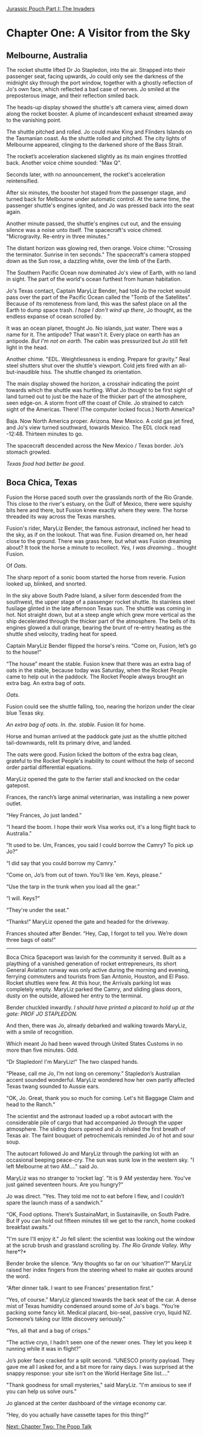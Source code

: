 [Jurassic Pouch Part I: The Invaders](README.md)

# Chapter One: A Visitor from the Sky

## Melbourne, Australia

The rocket shuttle lifted Dr Jo Stapledon, into the air. Strapped into their passenger seat, facing upwards, Jo could only see the darkness of the midnight sky through the port window, together with a ghostly reflection of Jo's own face, which reflected a bad case of nerves. Jo smiled at the preposterous image, and their reflection smiled back.

The heads-up display showed the shuttle's aft camera view, aimed down along the rocket booster. A plume of incandescent exhaust streamed away to the vanishing point.

The shuttle pitched and rolled. Jo could make King and Flinders Islands on the Tasmanian coast. As the shuttle rolled and pitched. The city lights of Melbourne appeared, clinging to the darkened shore of the Bass Strait. 

The rocket’s acceleration slackened slightly as its main engines throttled back. Another voice chime sounded: "Max Q". 

Seconds later, with no announcement, the rocket's acceleration reintensified.

After six minutes, the booster hot staged from the passenger stage, and turned back for Melbourne under automatic control. At the same time, the passenger shuttle's engines ignited, and Jo was pressed back into the seat again.

Another minute passed, the shuttle's engines cut out, and the ensuing silence was a noise unto itself. The spacecraft's voice chimed. "Microgravity. Re-entry in three minutes." 

The distant horizon was glowing red, then orange. Voice chime: "Crossing the terminator. Sunrise in ten seconds." The spacecraft's camera stopped down as the Sun rose, a dazzling white, over the limb of the Earth.

The Southern Pacific Ocean now dominated Jo's view of Earth, with no land in sight. The part of the world's ocean furthest from human habitation.

Jo's Texas contact, Captain MaryLiz Bender, had told Jo the rocket would pass over the part of the Pacific Ocean called the "Tomb of the Satellites". Because of its remoteness from land, this was the safest place on all the Earth to dump space trash. _I hope I don't wind up there_, Jo thought, as the endless expanse of ocean scrolled by.

It was an ocean planet, thought Jo. No islands, just water. There was a name for it. The antipode? That wasn't it. Every place on earth has an antipode. _But I'm not on earth._ The cabin was pressurized but Jo still felt light in the head.

Another chime. "EDL. Weightlessness is ending. Prepare for gravity." Real steel shutters shut over the shuttle's viewport. Cold jets fired with an all-but-inaudible hiss. The shuttle changed its orientation. 

The main display showed the horizon, a crosshair 
indicating the point towards which the shuttle was 
hurtling. What Jo thought to be first sight of land 
turned out to just be the haze of the thicker part 
of the atmosphere, seen edge-on. A storm front off 
the coast of Chile. Jo strained to catch sight of 
the Americas. There! (The computer locked focus.) 
North America?

Baja. Now North America proper. Arizona. New Mexico. 
A cold gas jet fired, and Jo's view turned southward, 
towards Mexico. The EDL clock read -12:48. 
Thirteen minutes to go.

The spacecraft descended across the New Mexico / 
Texas border. Jo’s stomach growled. 

_Texas food had better be good._

## Boca Chica, Texas

Fusion the Horse paced south over the grasslands north of the Rio Grande. This close to the river's estuary, on the Gulf of Mexico, there were squishy bits here and there, but Fusion knew exactly where they were. The horse threaded its way across the Texas marshes.

Fusion's rider, MaryLiz Bender, the famous astronaut, inclined her head to the sky, as if on the lookout. That was fine. Fusion dreamed on, her head close to the ground. There was grass here, but what was Fusion dreaming about? It took the horse a minute to recollect. _Yes, I was dreaming..._ thought Fusion.

Of _Oats._

The sharp report of a sonic boom started the horse from reverie. Fusion looked up, blinked, and snorted.

In the sky above South Padre Island, a silver form descended from the southwest, the upper stage of a passenger rocket shuttle. Its stainless steel fusilage glinted in the late afternoon Texas sun. The shuttle was coming in hot. Not straight down, but at a steep angle which grew more vertical as the ship decelerated through the thicker part of the atmosphere. The bells of its engines glowed a dull orange, bearing the brunt of re-entry heating as the shuttle shed velocity, trading heat for speed.

Captain MaryLiz Bender flipped the horse's reins. “Come on, Fusion, let’s go to the house!”

“The house” meant the stable. Fusion knew that there was an extra bag of oats in the stable, because today was Saturday, when the Rocket People came to help out in the paddock. The Rocket People always brought an extra bag. An extra bag of _oats_.

_Oats._

Fusion could see the shuttle falling, too, nearing the horizon under the clear blue Texas sky. 

_An extra bag of oats. In. the. stable._ Fusion lit for home.

Horse and human arrived at the paddock gate just as the shuttle pitched tail-downwards, relit its primary drive, and landed.

The oats were good. Fusion licked the bottom of the extra bag clean, grateful to the Rocket People's inability to count without the help of second order partial differential equations.

MaryLiz opened the gate to the farrier stall and knocked on the cedar gatepost. 
 
Frances, the ranch’s large animal veterinarian, was installing a new power outlet.

“Hey Frances, Jo just landed.”

“I heard the boom. I hope their work Visa works out, it's a long flight back to Australia."

“It used to be. Um, Frances, you said I could borrow the Camry? To pick up Jo?”

“I did say that you could borrow my Camry.”

“Come on, Jo’s from out of town. You’ll like ‘em. Keys, please.”

“Use the tarp in the trunk when you load all the gear.”

“I will. Keys?”

“They're under the seat.”

“Thanks!” MaryLiz opened the gate and headed for the driveway. 

Frances shouted after Bender. “Hey, Cap, I forgot to tell you. We’re down three bags of oats!”

***

Boca Chica Spaceport was lavish for the community it served. Built as a plaything of a vanished generation of rocket entrepreneurs, its short General Aviation runway was only active during the morning and evening, ferrying commuters and tourists from San Antonio, Houston, and El Paso. Rocket shuttles were few. At this hour, the Arrivals parking lot was completely empty. MaryLiz parked the Camry, and sliding glass doors, dusty on the outside, allowed her entry to the terminal.

Bender chuckled inwardly. _I should have printed a placard to hold up at the gate: PROF JO STAPLEDON._ 

And then, there was Jo, already debarked and walking towards MaryLiz, with a smile of recognition.

Which meant Jo had been waved through United States Customs in no more than five minutes. Odd.

“Dr Stapledon! I'm MaryLiz!" The two clasped hands.

“Please, call me Jo, I’m not long on ceremony.” Stapledon’s Australian accent sounded wonderful. MaryLiz wondered how her own partly affected Texas twang sounded to Aussie ears.

“OK, Jo. Great, thank you so much for coming. Let's hit Baggage Claim and head to the Ranch."

The scientist and the astronaut loaded up a robot autocart with the considerable pile of cargo that had accompanied Jo through the upper atmosphere. The sliding doors opened and Jo inhaled the first breath of Texas air. The faint bouquet of petrochemicals reminded Jo of hot and sour soup.

The autocart followed Jo and MaryLiz through the parking lot with an occasional beeping peace-cry. The sun was sunk low in the western sky. "I left Melbourne at two AM...." said Jo.

MaryLiz was no stranger to 'rocket lag'. "It is 9 AM yesterday here. You've just gained seventeen hours. Are you hungry?"

Jo was direct. "Yes. They told me not to eat before I flew, and I couldn’t spare the launch mass of a sandwich.”

“OK, Food options. There’s SustainaMart, in Sustainaville, on South Padre. But If you can hold out fifteen minutes till we get to the ranch, home cooked breakfast awaits.”

"I'm sure I'll enjoy it." Jo fell silent: the scientist was looking out the window at the scrub brush and grassland scrolling by. *The Rio Grande Valley. Why* here*?*

Bender broke the silence. “Any thoughts so far on our 
‘situation’?” MaryLiz raised her index fingers from 
the steering wheel to make air quotes around the word.

“After dinner talk. I want to see Frances' presentation first.”

“Yes, of course.” MaryLiz glanced towards the back 
seat of the car. A dense mist of Texas humidity condensed 
around some of Jo's bags. “You’re packing some fancy kit.
Medical placard, bio-seal, passive cryo, liquid N2. 
Someone’s taking our little discovery seriously.”

“Yes, all that and a bag of crisps.”

“The active cryo, I hadn’t seen one of the newer ones. 
They let you keep it running while it was in flight?"

Jo’s poker face cracked for a split second. “UNESCO 
priority payload. They gave me all I asked for, and a 
bit more for rainy days. I was surprised at the snappy 
response: your site isn't on the World Heritage Site 
list....”

"Thank goodness for small mysteries," said MaryLiz. 
"I'm anxious to see if you can help us solve ours."

Jo glanced at the center dashboard of the vintage 
economy car.

“Hey, do you actually have cassette tapes for 
this thing?”

[Next: Chapter Two: The Poop Talk](ch02.md)


